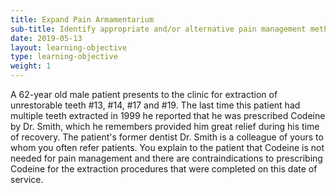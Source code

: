 ```yaml
---
title: Expand Pain Armamentarium 
sub-title: Identify appropriate and/or alternative pain management methods 
date: 2019-05-13
layout: learning-objective
type: learning-objective
weight: 1
---
```

A 62-year old male patient presents to the clinic for extraction of
unrestorable teeth #13, #14, #17 and #19. The last time this patient had
multiple teeth extracted in 1999 he reported that he was prescribed Codeine by
Dr. Smith, which he remembers provided him great relief during his time of
recovery. The patient's former dentist Dr. Smith is a colleague of yours to
whom you often refer patients. You explain to the patient that Codeine is not
needed for pain management and there are contraindications to prescribing
Codeine for the extraction procedures that were completed on this date of
service.
